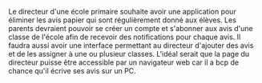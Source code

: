 Le directeur d'une école primaire souhaite avoir une application pour éliminer les avis papier qui sont régulièrement donné aux élèves. Les parents devraient pouvoir se créer un compte et s'abonner aux avis d'une classe de l'école afin de recevoir des notifications pour chaque avis. Il faudra aussi avoir une interface permettant au directeur d'ajouter des avis et de les assigner à une ou plusieur classes.
L'idéal serait que la page du directeur puisse être accessible par un navigateur web car il a bcp de chance qu'il écrive ses avis sur un PC.
